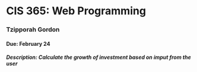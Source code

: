 
# CIS 365: Web Programming 
### Tzipporah Gordon
#### Due: February 24
##### Description: Calculate the growth of investment based on imput from the user